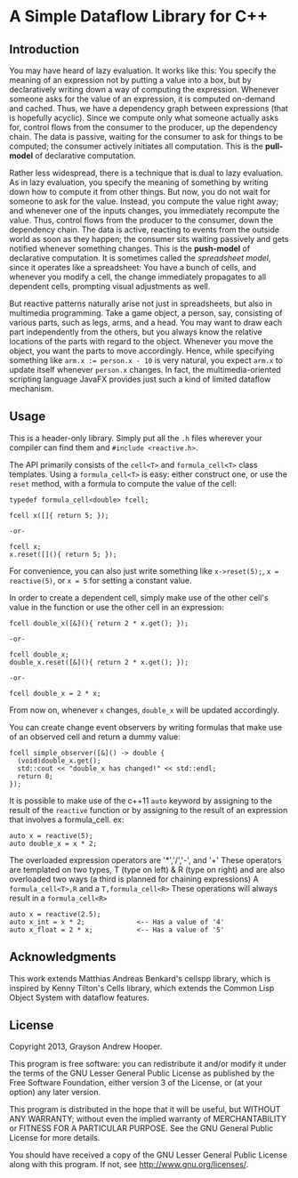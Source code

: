 # A Simple Dataflow Library for C++

## Introduction

You may have heard of lazy evaluation.  It works like this: You
specify the meaning of an expression not by putting a value into a
box, but by declaratively writing down a way of computing the
expression.  Whenever someone asks for the value of an expression, it
is computed on-demand and cached.  Thus, we have a dependency graph
between expressions (that is hopefully acyclic).  Since we compute
only what someone actually asks for, control flows from the consumer
to the producer, up the dependency chain.  The data is passive,
waiting for the consumer to ask for things to be computed; the
consumer actively initiates all computation.  This is the
**pull-model** of declarative computation.

Rather less widespread, there is a technique that is dual to lazy
evaluation.  As in lazy evaluation, you specify the meaning of
something by writing down how to compute it from other things.  But
now, you do not wait for someone to ask for the value.  Instead, you
compute the value right away; and whenever one of the inputs changes,
you immediately recompute the value.  Thus, control flows from the
producer to the consumer, down the dependency chain.  The data is
active, reacting to events from the outside world as soon as they
happen; the consumer sits waiting passively and gets notified whenever
something changes.  This is the **push-model** of declarative
computation.  It is sometimes called the *spreadsheet model*, since it
operates like a spreadsheet: You have a bunch of cells, and whenever
you modify a cell, the change immediately propagates to all dependent
cells, prompting visual adjustments as well.

But reactive patterns naturally arise not just in spreadsheets, but
also in multimedia programming.  Take a game object, a person, say,
consisting of various parts, such as legs, arms, and a head.  You may
want to draw each part independently from the others, but you always
know the relative locations of the parts with regard to the object.
Whenever you move the object, you want the parts to move accordingly.
Hence, while specifying something like `arm.x := person.x - 10` is
very natural, you expect `arm.x` to update itself whenever `person.x`
changes.  In fact, the multimedia-oriented scripting language JavaFX
provides just such a kind of limited dataflow mechanism.


## Usage

This is a header-only library.  Simply put all the `.h` files
wherever your compiler can find them and `#include <reactive.h>`.

The API primarily consists of the `cell<T>` and `formula_cell<T>`
class templates.  Using a `formula_cell<T>` is easy: either construct
one, or use the `reset` method,
with a formula to compute the value of the cell:

    typedef formula_cell<double> fcell;
    
    fcell x([]{ return 5; });
	
	-or-
	
	fcell x;
    x.reset([](){ return 5; });
    
For convenience, you can also just write something like `x->reset(5);`,
`x = reactive(5)`, or `x = 5` for setting a constant value.

In order to create a dependent cell, simply make use of the other
cell's value in the function or use the other cell in an expression:

    fcell double_x([&](){ return 2 * x.get(); });
	
	-or-
	
	fcell double_x;
	double_x.reset([&](){ return 2 * x.get(); });
	
	-or-
	
	fcell double_x = 2 * x;

From now on, whenever `x` changes, `double_x` will be updated
accordingly.

You can create change event observers by writing formulas that make
use of an observed cell and return a dummy value:

    fcell simple_observer([&]() -> double {
      (void)double_x.get();
      std::cout << "double_x has changed!" << std::endl;
      return 0;
    });
	
It is possible to make use of the c++11 `auto` keyword by assigning
to the result of the `reactive` function or by assigning to the result
of an expression that involves a formula_cell. ex:

	auto x = reactive(5);
	auto double_x = x * 2;
	
The overloaded expression operators are '*','/','-', and '+'
These operators are templated on two types, T (type on left) & R (type on right)
and are also overloaded two ways (a third is planned for chaining expressions)
A `formula_cell<T>,R` and a `T,formula_cell<R>`
These operations will always result in a `formula_cell<R>`

	auto x = reactive(2.5);
	auto x_int = x * 2;				<-- Has a value of '4'
	auto x_float = 2 * x;			<-- Has a value of '5'


## Acknowledgments

This work extends Matthias Andreas Benkard's cellspp library,
which is inspired by Kenny Tilton's Cells library, which extends
the Common Lisp Object System with dataflow features.


## License

Copyright 2013, Grayson Andrew Hooper.

This program is free software: you can redistribute it and/or modify
it under the terms of the GNU Lesser General Public License as
published by the Free Software Foundation, either version 3 of the
License, or (at your option) any later version.

This program is distributed in the hope that it will be useful, but
WITHOUT ANY WARRANTY; without even the implied warranty of
MERCHANTABILITY or FITNESS FOR A PARTICULAR PURPOSE.  See the GNU
General Public License for more details.

You should have received a copy of the GNU Lesser General Public
License along with this program.  If not, see
http://www.gnu.org/licenses/.
